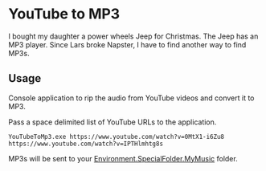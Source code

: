# YouTube to MP3

I bought my daughter a power wheels Jeep for Christmas.  The Jeep has an MP3 player.  Since Lars broke Napster, I have to find another way to find MP3s.

## Usage

Console application to rip the audio from YouTube videos and convert it to MP3.

Pass a space delimited list of YouTube URLs to the application.

`YouTubeToMp3.exe https://www.youtube.com/watch?v=0MtX1-i6Zu8 https://www.youtube.com/watch?v=IPTHlmhtg8s`

MP3s will be sent to your [Environment.SpecialFolder.MyMusic](https://learn.microsoft.com/en-us/dotnet/api/system.environment.specialfolder?view=net-8.0) folder.
